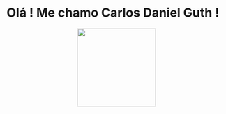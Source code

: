 # Olá ! Me chamo Carlos Daniel Guth !
<div align="center">
  <a href="https://github.com/DanielGuth">
  <img style  = 'color:blue;' height="180em" src="https://github-readme-stats.vercel.app/api/pin/?username=DanielGuth&repo=github-readme-stats&cache_seconds=86400&theme=moltack"/>
</div>
